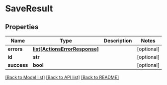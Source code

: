 # SaveResult

## Properties
Name | Type | Description | Notes
------------ | ------------- | ------------- | -------------
**errors** | [**list[ActionsErrorResponse]**](ActionsErrorResponse.md) |  | [optional] 
**id** | **str** |  | [optional] 
**success** | **bool** |  | [optional] 

[[Back to Model list]](../README.md#documentation-for-models) [[Back to API list]](../README.md#documentation-for-api-endpoints) [[Back to README]](../README.md)


